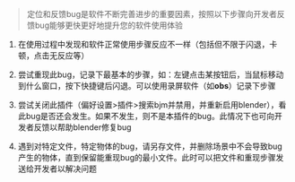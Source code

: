 > 定位和反馈bug是软件不断完善进步的重要因素，按照以下步骤向开发者反馈bug能够更快更好地提升您的软件使用体验

1. 在使用过程中发现和软件正常使用步骤反应不一样（包括但不限于闪退，卡顿，点击无反应等）

2.  尝试重现此bug，记录下最基本的步骤，如：左键点击某按钮后，当鼠标移动到什么窗口，按下快捷键后闪退。可以使用录屏软件（如**obs**）记录下步骤
3. 尝试关闭此插件（偏好设置>插件>搜索bjm并禁用，并重新启用blender），看此bug是否还会发生。如果不发生，则不是本插件的bug。此情况下也可向开发者反馈以帮助blender修复bug
4. 遇到对特定文件，特定物体的bug，请另存文件，并删除场景中不会导致bug产生的物体，直到保留能重现bug的最小文件。此时可以把文件和重现步骤发送给开发者以解决问题